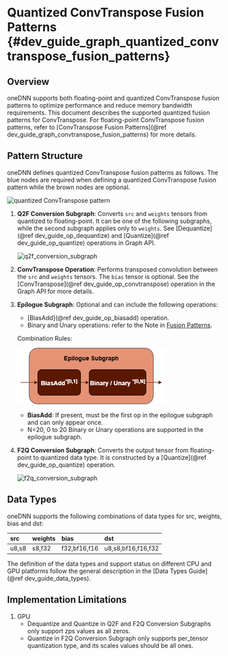 Quantized ConvTranspose Fusion Patterns {#dev_guide_graph_quantized_convtranspose_fusion_patterns}
==================================================================================================

## Overview

oneDNN supports both floating-point and quantized ConvTranspose fusion patterns to
optimize performance and reduce memory bandwidth requirements. This document
describes the supported quantized fusion patterns for ConvTranspose. For floating-point
ConvTranspose fusion patterns, refer to [ConvTranspose Fusion Patterns](@ref dev_guide_graph_convtranspose_fusion_patterns)
for more details.

## Pattern Structure

oneDNN defines quantized ConvTranspose fusion patterns as follows.
The blue nodes are required when defining a quantized ConvTranspose fusion
pattern while the brown nodes are optional.

![quantized ConvTranspose pattern](images/quantized_convtranspose_pattern.png)

1. **Q2F Conversion Subgraph**: Converts `src` and `weights` tensors
   from quantized to floating-point. It can be one of the following
   subgraphs, while the second subgraph applies only to `weights`.
   See [Dequantize](@ref dev_guide_op_dequantize) and [Quantize](@ref dev_guide_op_quantize)
   operations in Graph API.

   ![q2f_conversion_subgraph](images/q2f_conversion_quantized_convtranspose.png)

2. **ConvTranspose Operation**: Performs transposed convolution between the
   `src` and `weights` tensors. The `bias` tensor is optional. See the
   [ConvTranspose](@ref dev_guide_op_convtranspose) operation in the Graph API
   for more details.
3. **Epilogue Subgraph**: Optional and can include the following operations:
   - [BiasAdd](@ref dev_guide_op_biasadd) operation.
   - Binary and Unary operations: refer to the Note in
     [Fusion Patterns](graph_fusion_patterns.html).

   Combination Rules:

   ![epilogue subgraph](images/epilogue_subgraph_general_2.png)

   - **BiasAdd**: If present, must be the first op in the epilogue subgraph and
     can only appear once.
   - N=20, 0 to 20 Binary or Unary operations are supported in the epilogue
     subgraph.

4. **F2Q Conversion Subgraph**: Converts the output tensor from floating-point
   to quantized data type. It is constructed by a [Quantize](@ref dev_guide_op_quantize)
   operation.

   ![f2q_conversion_subgraph](images/f2q_conversion_general.png)


## Data Types

oneDNN supports the following combinations of data types for src, weights, bias
and dst:

| src   | weights | bias         | dst                |
| :---- | :------ | :----------- | :----------------- |
| u8,s8 | s8,f32  | f32,bf16,f16 | u8,s8,bf16,f16,f32 |

The definition of the data types and support status on different CPU and GPU
platforms follow the general description in the [Data Types Guide](@ref dev_guide_data_types).

## Implementation Limitations

1. GPU
   - Dequantize and Quantize in Q2F and F2Q Conversion Subgraphs only support zps
     values as all zeros.
   - Quantize in F2Q Conversion Subgraph only supports per_tensor quantization
     type, and its scales values should be all ones.
